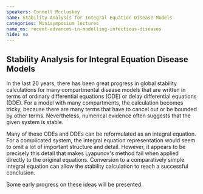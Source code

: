 ```yaml
---
speakers: Connell Mccluskey
name: Stability Analysis for Integral Equation Disease Models
categories: Minisymposium lectures
name_ms: recent-advances-in-modelling-infectious-diseases
hide: no
---
```


## Stability Analysis for Integral Equation Disease Models

In the last 20 years, there has been great progress in global stability calculations for many compartmental disease models that are written in terms of ordinary differential equations (ODE) or delay differential equations (DDE). For a model with many compartments, the calculation becomes tricky, because there are many terms that have to cancel out or be bounded by other terms. Nevertheless, numerical evidence often suggests that the given system is stable.
 
 Many of these ODEs and DDEs can be reformulated as an integral equation. For a complicated system, the integral equation representation would seem to omit a lot of important structure and detail. However, it appears to be precisely this detail that makes Lyapunov's method fail when applied directly to the original equations. Conversion to a comparatively simple integral equation can allow the stability calculation to reach a successful conclusion.
 
 Some early progress on these ideas will be presented.


